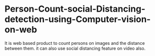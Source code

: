# Person-Count-social-Distancing-detection-using-Computer-vision-on-web
It is web based product to count persons on images and the distance between them. it can also use social distancing feature on video also.
